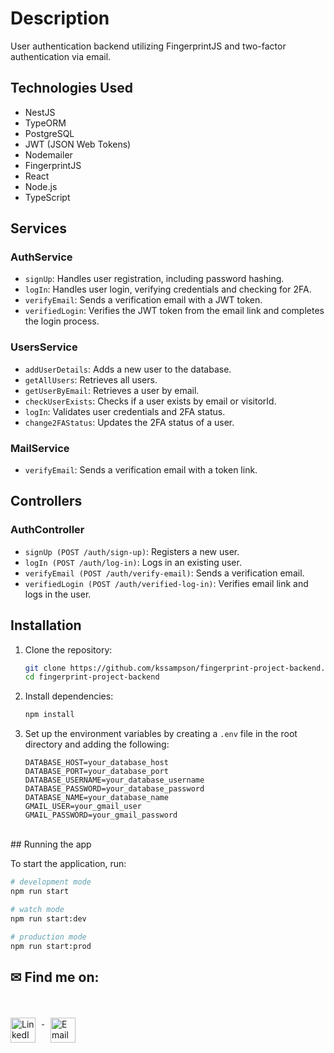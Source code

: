 # Description

User authentication backend utilizing FingerprintJS and two-factor authentication via email.

## Technologies Used
- NestJS
- TypeORM
- PostgreSQL
- JWT (JSON Web Tokens)
- Nodemailer
- FingerprintJS
- React
- Node.js
- TypeScript

## Services

### AuthService

- `signUp`: Handles user registration, including password hashing.
- `logIn`: Handles user login, verifying credentials and checking for 2FA.
- `verifyEmail`: Sends a verification email with a JWT token.
- `verifiedLogin`: Verifies the JWT token from the email link and completes the login process.

### UsersService

- `addUserDetails`: Adds a new user to the database.
- `getAllUsers`: Retrieves all users.
- `getUserByEmail`: Retrieves a user by email.
- `checkUserExists`: Checks if a user exists by email or visitorId.
- `logIn`: Validates user credentials and 2FA status.
- `change2FAStatus`: Updates the 2FA status of a user.

### MailService

- `verifyEmail`: Sends a verification email with a token link.

## Controllers

### AuthController

- `signUp (POST /auth/sign-up)`: Registers a new user.
- `logIn (POST /auth/log-in)`: Logs in an existing user.
- `verifyEmail (POST /auth/verify-email)`: Sends a verification email.
- `verifiedLogin (POST /auth/verified-log-in)`: Verifies email link and logs in the user.

## Installation

1. Clone the repository:
    ```bash
    git clone https://github.com/kssampson/fingerprint-project-backend.git
    cd fingerprint-project-backend
    ```

2. Install dependencies:
    ```bash
    npm install
    ```

3. Set up the environment variables by creating a `.env` file in the root directory and adding the following:
    ```env
    DATABASE_HOST=your_database_host
    DATABASE_PORT=your_database_port
    DATABASE_USERNAME=your_database_username
    DATABASE_PASSWORD=your_database_password
    DATABASE_NAME=your_database_name
    GMAIL_USER=your_gmail_user
    GMAIL_PASSWORD=your_gmail_password
    ```
<br>
## Running the app

To start the application, run:

```bash
# development mode
npm run start

# watch mode
npm run start:dev

# production mode
npm run start:prod
```
## ✉ Find me on:
<br />
<p align="left">
 <a href="https://www.linkedin.com/in/sampsonkyle/" target="_blank" rel="noopener noreferrer">
  <img src="https://skillicons.dev/icons?i=linkedin" alt="LinkedIn" height="40" style="vertical-align:top; margin:4px 10px 4px 0;">
 </a>
 <a href="mailto:kylesampsonmusic@gmail.com">
  <img src="https://cdn.jsdelivr.net/npm/simple-icons@v3/icons/gmail.svg" alt="Email" height="40" style="vertical-align:top; margin:4px 0 4px 10px;">
 </a>
</p>
